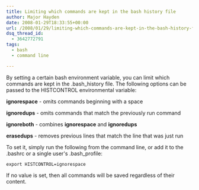 ```yaml
---
title: Limiting which commands are kept in the bash history file
author: Major Hayden
date: 2008-01-29T18:33:55+00:00
url: /2008/01/29/limiting-which-commands-are-kept-in-the-bash-history-file/
dsq_thread_id:
  - 3642772791
tags:
  - bash
  - command line

---
```

By setting a certain bash environment variable, you can limit which commands are kept in the .bash_history file. The following options can be passed to the HISTCONTROL environmental variable:

**ignorespace** - omits commands beginning with a space

**ignoredups** - omits commands that match the previously run command

**ignoreboth** - combines **ignorespace** and **ignoredups**

**erasedups** - removes previous lines that match the line that was just run

To set it, simply run the following from the command line, or add it to the .bashrc or a single user's .bash_profile:

`export HISTCONTROL=ignorespace`

If no value is set, then all commands will be saved regardless of their content.
